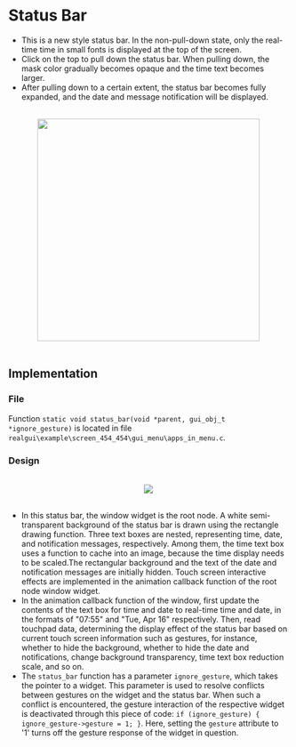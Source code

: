 #  Status Bar

- This is a new style status bar. In the non-pull-down state, only the real-time time in small fonts is displayed at the top of the screen. 
- Click on the top to pull down the status bar. When pulling down, the mask color gradually becomes opaque and the time text becomes larger. 
- After pulling down to a certain extent, the status bar becomes fully expanded, and the date and message notification will be displayed.

<br>
<div style="text-align: center"><img src="https://docs.realmcu.com/HoneyGUI/image/sample/Status-bar/status_bar.gif" width = "400" /></div>
<br>

##  Implementation
###  File
 Function ```static void status_bar(void *parent, gui_obj_t *ignore_gesture)``` is located in file ```realgui\example\screen_454_454\gui_menu\apps_in_menu.c```.
###  Design

<br>
<div style="text-align: center"><img src="https://foruda.gitee.com/images/1727331942036912794/13bb32b7_10088396.png"  /></div>
<br>

* In this status bar, the window widget is the root node. A white semi-transparent background of the status bar is drawn using the rectangle drawing function. Three text boxes are nested, representing time, date, and notification messages, respectively. Among them, the time text box uses a function to cache into an image, because the time display needs to be scaled.The rectangular background and the text of the date and notification messages are initially hidden. Touch screen interactive effects are implemented in the animation callback function of the root node window widget.
* In the animation callback function of the window, first update the contents of the text box for time and date to real-time time and date, in the formats of "07:55" and "Tue, Apr 16" respectively. Then, read touchpad data, determining the display effect of the status bar based on current touch screen information such as gestures, for instance, whether to hide the background, whether to hide the date and notifications, change background transparency, time text box reduction scale, and so on.
* The ```status_bar``` function has a parameter ```ignore_gesture```, which takes the pointer to a widget. This parameter is used to resolve conflicts between gestures on the widget and the status bar. When such a conflict is encountered, the gesture interaction of the respective widget is deactivated through this piece of code: ```if (ignore_gesture) { ignore_gesture->gesture = 1; }```. Here, setting the ```gesture``` attribute to '1' turns off the gesture response of the widget in question.




